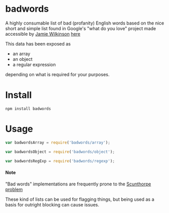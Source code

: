 # badwords

A highly consumable list of bad (profanity) English words based on the nice short and simple list found in Google's "what do you love" project made accessible by [Jamie Wilkinson](https://gist.github.com/jamiew) [here](https://gist.github.com/jamiew/1112488)


This data has been exposed as
- an array
- an object
- a regular expression

depending on what is required for your purposes.


# Install

    npm install badwords

# Usage

``` javascript
var badwordsArray = require('badwords/array');

var badwordsObject = require('badwords/object');

var badwordsRegExp = require('badwords/regexp');
```

#### Note

"Bad words" implementations are frequently prone to the [Scunthorpe problem](https://en.wikipedia.org/wiki/Scunthorpe_problem)

These kind of lists can be used for flagging things, but being used as a basis for outright blocking can cause issues.
